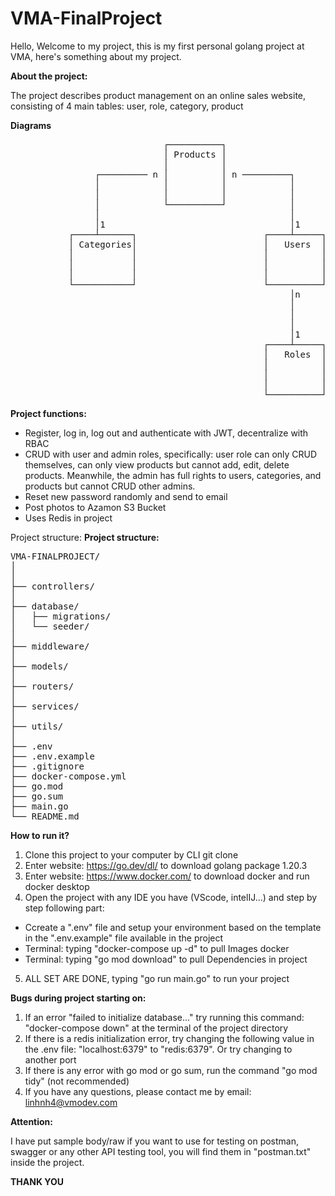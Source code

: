 # VMA-FinalProject

Hello,
Welcome to my project, this is my first personal golang project at VMA, here's something about my project.

**About the project:**

The project describes product management on an online sales website, consisting of 4 main tables: user, role, category, product

**Diagrams**
<pre>
                             ┌──────────┐
                             │ Products │
                             │          │
                ┌───────── n │          │ n ─────────┐
                │            │          │            │
                │            │          │            │
                │            └──────────┘            │
                │                                    │
                │1                                   │1
           ┌────┴──────┐                        ┌────┴─────┐
           │ Categories│                        │   Users  │
           │           │                        │          │
           │           │                        │          │
           │           │                        │          │
           └───────────┘                        └──────────┘
                                                     │n
                                                     │
                                                     │
                                                     │
                                                     │1
                                                ┌────┴─────┐
                                                │   Roles  │
                                                │          │
                                                │          │
                                                │          │
                                                └──────────┘
</pre>

**Project functions:**
- Register, log in, log out and authenticate with JWT, decentralize with RBAC
- CRUD with user and admin roles, specifically: user role can only CRUD themselves, can only view products but cannot add, edit, delete products. Meanwhile, the admin has full rights to users, categories, and products but cannot CRUD other admins.
- Reset new password randomly and send to email
- Post photos to Azamon S3 Bucket
- Uses Redis in project


Project structure:
**Project structure:**
<pre>
VMA-FINALPROJECT/
│
│
├── controllers/
│
├── database/
│   ├── migrations/
│   └── seeder/
│
├── middleware/
│
├── models/
│   
├── routers/
│
├── services/
│
├── utils/
│
├── .env
├── .env.example
├── .gitignore
├── docker-compose.yml
├── go.mod
├── go.sum
├── main.go
└── README.md
</pre>


**How to run it?**
1. Clone this project to your computer by CLI git clone
2. Enter website: https://go.dev/dl/ to download golang package 1.20.3
3. Enter website: https://www.docker.com/ to download docker and run docker desktop
4. Open the project with any IDE you have (VScode, intelIJ...) and step by step following part: 
- Ccreate a ".env" file and setup your environment based on the template in the ".env.example" file available in the project
- Terminal: typing "docker-compose up -d" to pull Images docker
- Terminal: typing "go mod download" to pull Dependencies in project
5. ALL SET ARE DONE, typing "go run main.go" to run your project


**Bugs during project starting on:**
1. If an error "failed to initialize database..." try running this command: "docker-compose down" at the terminal of the project directory
2. If there is a redis initialization error, try changing the following value in the .env file: "localhost:6379" to "redis:6379". Or try changing to another port
3. If there is any error with go mod or go sum, run the command "go mod tidy" (not recommended)
4. If you have any questions, please contact me by email: linhnh4@vmodev.com

**Attention:**

I have put sample body/raw if you want to use for testing on postman, swagger or any other API testing tool, you will find them in "postman.txt" inside the project.

**THANK YOU**

